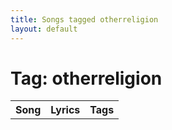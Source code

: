 ```yaml
---
title: Songs tagged otherreligion
layout: default
---
```

# Tag: otherreligion
<table><tr><th>Song</th><th>Lyrics</th><th>Tags</th></tr>
